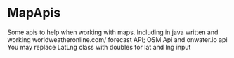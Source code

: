 # MapApis
Some apis to help when working with maps. Including in java written and working worldweatheronline.com/ forecast API; OSM Api and onwater.io api
You may replace LatLng class with doubles for lat and lng input
